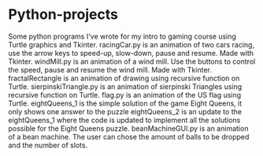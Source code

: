 # Python-projects
Some python programs I've wrote for my intro to gaming course using Turtle graphics and Tkinter.
racingCar.py is an animation of two cars racing, use the arrow keys to speed-up, slow-down, pause and resume. Made with Tkinter.
windMill.py is an animation of a wind mill. Use the buttons to control the speed, pause and resume the wind mill. Made with Tkinter.
fractalRectangle is an animation of drawing using recursive function on Turtle.
sierpinskiTriangle.py is an animation of sierpinski Triangles using recursive function on Turtle.
flag.py is an animation of the US flag using Turtle.
eightQueens_1 is the simple solution of the game Eight Queens, it only shows one answer to the puzzle
eightQueens_2 is an update to the eightQueens_1 where the code is updated to implement all the solutions possible for the Eight Queens puzzle.
beanMachineGUI.py is an animation of a bean machine. The user can chose the amount of balls to be dropped and the number of slots.
